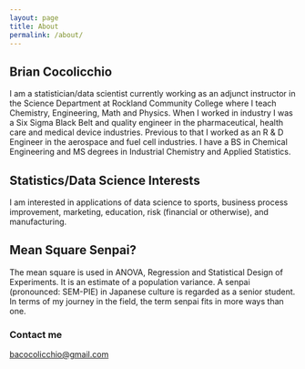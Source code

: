 ```yaml
---
layout: page
title: About
permalink: /about/
---
```


## Brian Cocolicchio

 I am a statistician/data scientist currently working as an adjunct instructor in the Science Department at Rockland Community College where I teach Chemistry, Engineering, Math and Physics. When I worked in industry I was a Six Sigma Black Belt and quality engineer in the pharmaceutical, health care and medical device industries. Previous to that I worked as an R & D Engineer in the aerospace and fuel cell industries.  I have a BS in Chemical Engineering and MS degrees in Industrial Chemistry and Applied Statistics.

## Statistics/Data Science Interests

I am interested in applications of data science to sports, business process improvement, marketing, education, risk (financial or otherwise), and manufacturing. 

## Mean Square Senpai?

The mean square is used in ANOVA, Regression and Statistical Design of Experiments. It is an estimate of a population variance. A senpai (pronounced: SEM-PIE) in Japanese culture is regarded as a senior student. In terms of my journey in the field, the term senpai fits in more ways than one.


### Contact me

[bacocolicchio@gmail.com](mailto:bacocolicchio@gmail.com)